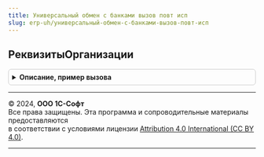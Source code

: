 ```yaml
---
title: Универсальный обмен с банками вызов повт исп
slug: erp-uh/универсальный-обмен-с-банками-вызов-повт-исп
---
```



## РеквизитыОрганизации
<details style="margin: 1em 0; padding: 0.5em; border: 1px solid #ccc; border-radius: 6px;">

<summary style="font-weight: bold; cursor: pointer;">Описание, пример вызова</summary>

```bsl
// Параметры:
//   Организация - СправочникСсылка.Организации - ссылка на организацию;
//   Реквизиты   - Строка - список реквизитов, разделенные запятыми.
// Возвращаемое значение:
//   Структура - структура с ключами, определяемыми строкой Реквизиты.
//
Функция РеквизитыОрганизации(Организация, Реквизиты) Экспорт
```

Пример вызова
```bsl
Результат = УниверсальныйОбменСБанкамиВызовПовтИсп.РеквизитыОрганизации(Организация, Реквизиты) 
```
</details>

---

© 2024, **ООО 1С-Софт**  
Все права защищены. Эта программа и сопроводительные материалы предоставляются  
в соответствии с условиями лицензии [Attribution 4.0 International (CC BY 4.0)](https://creativecommons.org/licenses/by/4.0/legalcode).

---
